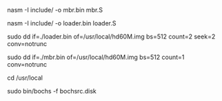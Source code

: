 nasm -I include/ -o mbr.bin mbr.S

nasm -I include/ -o loader.bin loader.S

sudo dd if=./loader.bin of=/usr/local/hd60M.img bs=512 count=2 seek=2 conv=notrunc

sudo dd if=./mbr.bin of=/usr/local/hd60M.img bs=512 count=1 conv=notrunc

cd /usr/local

sudo bin/bochs -f bochsrc.disk
